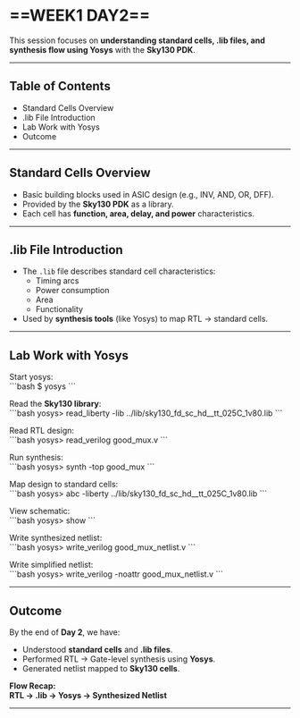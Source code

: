 

# ==WEEK1 DAY2==  

This session focuses on **understanding standard cells, .lib files, and synthesis flow using Yosys** with the **Sky130 PDK**.  

---

## Table of Contents  
- Standard Cells Overview  
- .lib File Introduction  
- Lab Work with Yosys  
- Outcome  

---

##  Standard Cells Overview  
- Basic building blocks used in ASIC design (e.g., INV, AND, OR, DFF).  
- Provided by the **Sky130 PDK** as a library.  
- Each cell has **function, area, delay, and power** characteristics.  

---

## .lib File Introduction  
- The `.lib` file describes standard cell characteristics:  
  - Timing arcs  
  - Power consumption  
  - Area  
  - Functionality  
- Used by **synthesis tools** (like Yosys) to map RTL → standard cells.  

---

##  Lab Work with Yosys  

Start yosys:  
\`\`\`bash
$ yosys
\`\`\`

Read the **Sky130 library**:  
\`\`\`bash
yosys> read_liberty -lib ../lib/sky130_fd_sc_hd__tt_025C_1v80.lib
\`\`\`

Read RTL design:  
\`\`\`bash
yosys> read_verilog good_mux.v
\`\`\`

Run synthesis:  
\`\`\`bash
yosys> synth -top good_mux
\`\`\`

Map design to standard cells:  
\`\`\`bash
yosys> abc -liberty ../lib/sky130_fd_sc_hd__tt_025C_1v80.lib
\`\`\`

View schematic:  
\`\`\`bash
yosys> show
\`\`\`

Write synthesized netlist:  
\`\`\`bash
yosys> write_verilog good_mux_netlist.v
\`\`\`

Write simplified netlist:  
\`\`\`bash
yosys> write_verilog -noattr good_mux_netlist.v
\`\`\`

---

##  Outcome  

By the end of **Day 2**, we have:  
- Understood **standard cells** and **.lib files**.  
- Performed RTL → Gate-level synthesis using **Yosys**.  
- Generated netlist mapped to **Sky130 cells**.  

**Flow Recap:**  
**RTL → .lib → Yosys → Synthesized Netlist**

---





